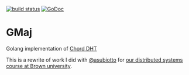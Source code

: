 [![build status](https://travis-ci.org/r-medina/gmaj.svg?branch=master)](https://travis-ci.org/r-medina/gmaj)
[![GoDoc](https://godoc.org/github.com/r-medina/gmaj?status.svg)](https://godoc.org/github.com/r-medina/gmaj)

# GMaj
Golang implementation of [Chord DHT](http://pdos.csail.mit.edu/papers/chord:sigcomm01/chord_sigcomm.pdf)

This is a rewrite of work I did with [@asubiotto](https://github.com/asubiotto) for [our distributed systems course at Brown university](http://cs.brown.edu/courses/cs138/s15/content/projects/chord.pdf).
